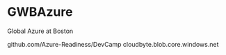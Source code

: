 # GWBAzure
Global Azure at Boston

github.com/Azure-Readiness/DevCamp
cloudbyte.blob.core.windows.net
